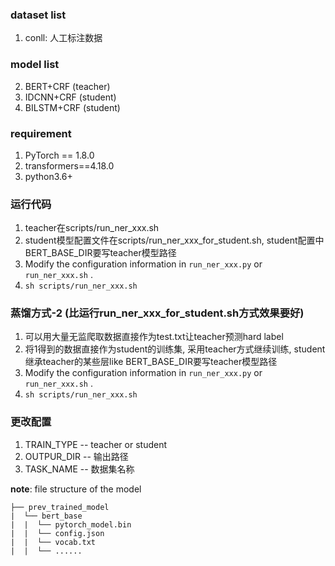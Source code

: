 ### dataset list

1. conll: 人工标注数据

### model list

2. BERT+CRF (teacher)
3. IDCNN+CRF (student)
4. BILSTM+CRF (student)

### requirement

1. PyTorch == 1.8.0
2. transformers==4.18.0
4. python3.6+

### 运行代码
1. teacher在scripts/run_ner_xxx.sh
2. student模型配置文件在scripts/run_ner_xxx_for_student.sh, student配置中BERT_BASE_DIR要写teacher模型路径
3. Modify the configuration information in `run_ner_xxx.py` or `run_ner_xxx.sh` .
4. `sh scripts/run_ner_xxx.sh`

### 蒸馏方式-2 (比运行run_ner_xxx_for_student.sh方式效果要好)
1. 可以用大量无监爬取数据直接作为test.txt让teacher预测hard label
2. 将1得到的数据直接作为student的训练集, 采用teacher方式继续训练, student继承teacher的某些层like BERT_BASE_DIR要写teacher模型路径
4. Modify the configuration information in `run_ner_xxx.py` or `run_ner_xxx.sh` .
5. `sh scripts/run_ner_xxx.sh`

### 更改配置
1. TRAIN_TYPE  -- teacher or student
2. OUTPUR_DIR -- 输出路径
3. TASK_NAME -- 数据集名称

**note**: file structure of the model

```text
├── prev_trained_model
|  └── bert_base
|  |  └── pytorch_model.bin
|  |  └── config.json
|  |  └── vocab.txt
|  |  └── ......
```